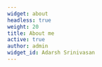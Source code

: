 ```yaml
---
widget: about
headless: true
weight: 20
title: About me
active: true
author: admin
widget_id: Adarsh Srinivasan
---
```

